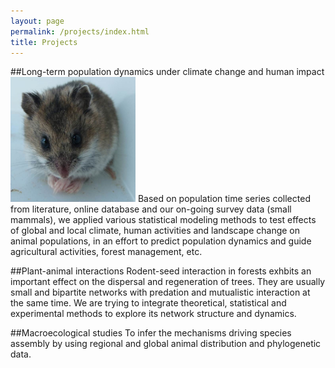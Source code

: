 ```yaml
---
layout: page
permalink: /projects/index.html
title: Projects
---
```



##Long-term population dynamics under climate change and human impact
<img src="/images/Chuan_chinese striped hamster.jpg" class="floatpic" width="200" height="200">
Based on population time series collected from literature, online database and our on-going survey data (small mammals), we applied various statistical modeling methods to test effects of global and local climate, human activities and landscape change on animal populations, in an effort to predict population dynamics and guide agricultural activities, forest management, etc.

##Plant-animal interactions
Rodent-seed interaction in forests exhbits an important effect on the dispersal and regeneration of trees. They are usually small and bipartite networks with predation and mutualistic interaction at the same time. We are trying to integrate theoretical, statistical and experimental methods to explore its network structure and dynamics.

##Macroecological studies
To infer the mechanisms driving species assembly by using regional and global animal distribution and phylogenetic data. 

